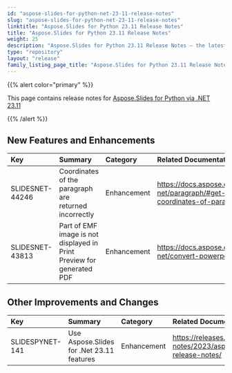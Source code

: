 ```yaml
---
id: "aspose-slides-for-python-net-23-11-release-notes"
slug: "aspose-slides-for-python-net-23-11-release-notes"
linktitle: "Aspose.Slides for Python 23.11 Release Notes"
title: "Aspose.Slides for Python 23.11 Release Notes"
weight: 25
description: "Aspose.Slides for Python 23.11 Release Notes – the latest updates and fixes."
type: "repository"
layout: "release"
family_listing_page_title: "Aspose.Slides for Python 23.11 Release Notes"
---
```


{{% alert color="primary" %}} 

This page contains release notes for [Aspose.Slides for Python via .NET 23.11](https://pypi.org/project/Aspose.Slides/23.11/)

{{% /alert %}} 

## New Features and Enhancements
|**Key**|**Summary**|**Category**|**Related Documentation**|
| :- | :- | :- | :- |
|SLIDESNET-44246|Coordinates of the paragraph are returned incorrectly|Enhancement|<https://docs.aspose.com/slides/python-net/paragraph/#get-rectangular-coordinates-of-paragraph>|
|SLIDESNET-43813|Part of EMF image is not displayed in Print Preview for generated PDF|Enhancement|<https://docs.aspose.com/slides/python-net/convert-powerpoint-to-pdf/>|

## Other Improvements and Changes
|**Key**|**Summary**|**Category**|**Related Documentation**|
| :- | :- | :- | :- |
|SLIDESPYNET-141|Use Aspose.Slides for .Net 23.11 features|Enhancement|<https://releases.aspose.com/slides/net/release-notes/2023/aspose-slides-for-net-23-11-release-notes/>|
